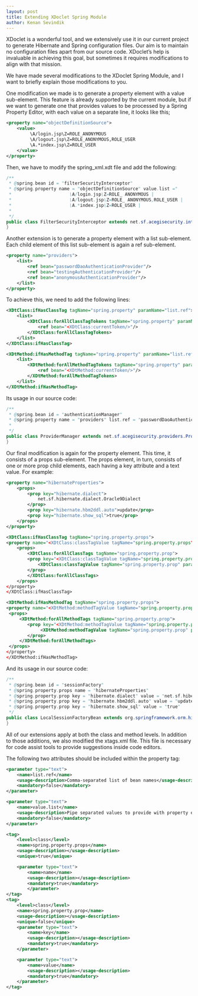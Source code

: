 ```yaml
---
layout: post
title: Extending XDoclet Spring Module
author: Kenan Sevindik
---
```

XDoclet is a wonderful tool, and we extensively use it in our current project to generate Hibernate and Spring configuration 
files. Our aim is to maintain no configuration files apart from our source code. XDoclet’s help is invaluable in achieving 
this goal, but sometimes it requires modifications to align with that mission.

We have made several modifications to the XDoclet Spring Module, and I want to briefly explain those modifications to you.

One modification we made is to generate a property element with a value sub-element. This feature is already supported by 
the current module, but if we want to generate one that provides values to be processed by a Spring Property Editor, with 
each value on a separate line, it looks like this;

```xml
<property name="objectDefinitionSource">
    <value>
         \A/login.jsp\Z=ROLE_ANONYMOUS
         \A/logout.jsp\Z=ROLE_ANONYMOUS,ROLE_USER
         \A.*index.jsp\Z=ROLE_USER
    </value>
</property>
```
Then, we have to modify the spring_xml.xdt file and add the following:
```java
/**
 * @spring.bean id = "filterSecurityInterceptor"
 * @spring.property name = "objectDefinitionSource" value.list ="
 *                      \A/login.jsp\Z=ROLE_ ANONYMOUS |
 *                      \A/logout.jsp\Z=ROLE_ ANONYMOUS,ROLE_USER |
 *                      \A.*index.jsp\Z=ROLE_USER |
 *                    
 */
public class FilterSecurityInterceptor extends net.sf.acegisecurity.intercept.web.FilterSecurityInterceptor {
}
```
Another extension is to generate a property element with a list sub-element. Each child element of this list sub-element 
is again a ref sub-element.
```xml
<property name="providers">
    <list>
        <ref bean="passwordDaoAuthenticationProvider"/>
        <ref bean="testingAuthenticationProvider"/>
        <ref bean="anonymousAuthenticationProvider"/>
    </list>
</property>
```
To achieve this, we need to add the following lines:
```xml
<XDtClass:ifHasClassTag tagName="spring.property" paramName="list.ref">
    <list>
        <XDtClass:forAllClassTagTokens tagName="spring.property" paramName="list.ref">
            <ref bean="<XDtClass:currentToken/>"/>
        </XDtClass:forAllClassTagTokens>
    </list>
</XDtClass:ifHasClassTag>

<XDtMethod:ifHasMethodTag tagName="spring.property" paramName="list.ref">
    <list>
        <XDtMethod:forAllMethodTagTokens tagName="spring.property" paramName="list.ref">
            <ref bean="<XDtMethod:currentToken/>"/>
        </XDtMethod:forAllMethodTagTokens>
    </list>
</XDtMethod:ifHasMethodTag>
```
Its usage in our source code:
```java
/**
 * @spring.bean id = "authenticationManager"
 * @spring.property name = "providers" list.ref = "passwordDaoAuthenticationProvider,testingAuthenticationProvider,anonymousAuthenticationProvider"
 *
 */
public class ProviderManager extends net.sf.acegisecurity.providers.ProviderManager {
}
```
Our final modification is again for the property element. This time, it consists of a props sub-element. The props element, 
in turn, consists of one or more prop child elements, each having a key attribute and a text value. For example:
```xml
<property name="hibernateProperties">
    <props>
        <prop key="hibernate.dialect">
            net.sf.hibernate.dialect.Oracle9Dialect
        </prop>
        <prop key="hibernate.hbm2ddl.auto">update</prop>
        <prop key="hibernate.show_sql">true</prop>
    </props>
</property>

<XDtClass:ifHasClassTag tagName="spring.property.props">
<property name="<XDtClass:classTagValue tagName="spring.property.props" paramName="name"/>">
    <props>
        <XDtClass:forAllClassTags tagName="spring.property.prop">
        <prop key="<XDtClass:classTagValue tagName="spring.property.prop" paramName="key"/>">                                                               
            <XDtClass:classTagValue tagName="spring.property.prop" paramName="value"/>
        </prop>
        </XDtClass:forAllClassTags>
    </props>
</property>
</XDtClass:ifHasClassTag>

<XDtMethod:ifHasMethodTag tagName="spring.property.props">
<property name="<XDtMethod:methodTagValue tagName="spring.property.props" paramName="name"/>">
 <props>
     <XDtMethod:forAllMethodTags tagName="spring.property.prop">
        <prop key="<XDtMethod:methodTagValue tagName="spring.property.prop" paramName="key"/>">                                                                   
             <XDtMethod:methodTagValue tagName="spring.property.prop" paramName="value"/>
        </prop>
     </XDtMethod:forAllMethodTags>
 </props>
</property>
</XDtMethod:ifHasMethodTag>
```
And its usage in our source code:
```java
/**
 * @spring.bean id = "sessionFactory"
 * @spring.property.props name = "hibernateProperties"
 * @spring.property.prop key = "hibernate.dialect" value = "net.sf.hibernate.dialect.Oracle9Dialect"
 * @spring.property.prop key = "hibernate.hbm2ddl.auto" value = "update"
 * @spring.property.prop key = "hibernate.show_sql" value = "true"
 */
public class LocalSessionFactoryBean extends org.springframework.orm.hibernate.LocalSessionFactoryBean {
}
```
All of our extensions apply at both the class and method levels. In addition to those additions, we also modified the 
xtags.xml file. This file is necessary for code assist tools to provide suggestions inside code editors.

The following two attributes should be included within the property tag:
```xml
<parameter type="text">
    <name>list.ref</name>
    <usage-description>Comma-separated list of bean names</usage-description>
    <mandatory>false</mandatory>
</parameter>

<parameter type="text">
    <name>value.list</name>
    <usage-description>Pipe separated values to provide with property editor.</usage-description>
    <mandatory>false</mandatory>
</parameter>

<tag>
    <level>class</level>
    <name>spring.property.props</name>
    <usage-description></usage-description>
    <unique>true</unique>

    <parameter type="text">
        <name>name</name>
        <usage-description></usage-description>
        <mandatory>true</mandatory>
        </parameter>
</tag>
<tag>
    <level>class</level>
    <name>spring.property.prop</name>
    <usage-description></usage-description>
    <unique>false</unique>
    <parameter type="text">
        <name>key</name>
        <usage-description></usage-description>
        <mandatory>true</mandatory>
    </parameter>

    <parameter type="text">
        <name>value</name>
        <usage-description></usage-description>
        <mandatory>true</mandatory>
    </parameter>
</tag>
```










